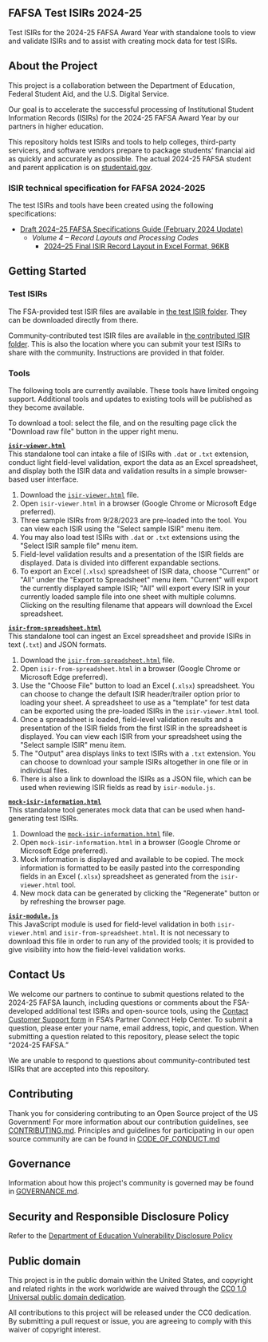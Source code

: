 ## **FAFSA Test ISIRs 2024-25**
Test ISIRs for the 2024-25 FAFSA Award Year with standalone tools to view and validate ISIRs and to assist with creating mock data for test ISIRs.

## About the Project
This project is a collaboration between the Department of Education, Federal Student Aid, and the U.S. Digital Service.

Our goal is to accelerate the successful processing of Institutional Student Information Records (ISIRs) for the 2024-25 FAFSA Award Year by our partners in higher education.  

This repository holds test ISIRs and tools to help colleges, third-party servicers, and software vendors prepare to package students’ financial aid as quickly and accurately as possible. The actual 2024-25 FAFSA student and parent application is on [studentaid.gov](https://studentaid.gov/h/apply-for-aid/fafsa).

### ISIR technical specification for FAFSA 2024-2025
The test ISIRs and tools have been created using the following specifications:
- [Draft 2024–25 FAFSA Specifications Guide (February 2024 Update)][spec]
    - _Volume 4 – Record Layouts and Processing Codes_
        - [2024–25 Final ISIR Record Layout in Excel Format, 96KB](https://fsapartners.ed.gov/sites/default/files/2023-11/2024-25ISIRNov2023.xlsx)

[spec]: https://fsapartners.ed.gov/knowledge-center/library/handbooks-manuals-or-guides/2023-05-31/draft-2024-25-fafsa-specifications-guide-february-2024-update

## Getting Started

### Test ISIRs
The FSA-provided test ISIR files are available in [the test ISIR folder](./test-isir-files/). They can be downloaded directly from there.

Community-contributed test ISIR files are available in [the contributed ISIR folder](./contributed-isir-files/). This is also the location where you can submit your test ISIRs to share with the community. Instructions are provided in that folder.

### Tools
The following tools are currently available. These tools have limited ongoing support. Additional tools and updates to existing tools will be published as they become available. 

To download a tool: select the file, and on the resulting page click the "Download raw file" button in the upper right menu.

**[`isir-viewer.html`](./isir-viewer.html)**  
This standalone tool can intake a file of ISIRs with `.dat` or `.txt` extension, conduct light field-level validation, export the data as an Excel spreadsheet, and display both the ISIR data and validation results in a simple browser-based user interface.
1. Download the [`isir-viewer.html`](./isir-viewer.html) file.
2. Open `isir-viewer.html` in a browser (Google Chrome or Microsoft Edge preferred).
3. Three sample ISIRs from 9/28/2023 are pre-loaded into the tool. You can view each ISIR using the "Select sample ISIR" menu item.
4. You may also load test ISIRs with `.dat` or `.txt` extensions using the "Select ISIR sample file" menu item.
5. Field-level validation results and a presentation of the ISIR fields are displayed. Data is divided into different expandable sections.
6. To export an Excel (`.xlsx`) spreadsheet of ISIR data, choose "Current" or "All" under the "Export to Spreadsheet" menu item. "Current" will export the currently displayed sample ISIR; "All" will export every ISIR in your currently loaded sample file into one sheet with multiple columns. Clicking on the resulting filename that appears will download the Excel spreadsheet.

**[`isir-from-spreadsheet.html`](./isir-from-spreadsheet.html)**  
This standalone tool can ingest an Excel spreadsheet and provide ISIRs in text (`.txt`) and JSON formats.
1. Download the [`isir-from-spreadsheet.html`](./isir-from-spreadsheet.html) file.
2. Open `isir-from-spreadsheet.html` in a browser (Google Chrome or Microsoft Edge preferred).
3. Use the "Choose File" button to load an Excel (`.xlsx`) spreadsheet. You can choose to change the default ISIR header/trailer option prior to loading your sheet. A spreadsheet to use as a "template" for test data can be exported using the pre-loaded ISIRs in the `isir-viewer.html` tool.
4. Once a spreadsheet is loaded, field-level validation results and a presentation of the ISIR fields from the first ISIR in the spreadsheet is displayed. You can view each ISIR from your spreadsheet using the "Select sample ISIR" menu item.
5. The "Output" area displays links to text ISIRs with a `.txt` extension. You can choose to download your sample ISIRs altogether in one file or in individual files.
6. There is also a link to download the ISIRs as a JSON file, which can be used when reviewing ISIR fields as read by `isir-module.js`.

**[`mock-isir-information.html`](./mock-isir-information.html)**  
This standalone tool generates mock data that can be used when hand-generating test ISIRs.
1. Download the [`mock-isir-information.html`](./mock-isir-information.html) file.
2. Open `mock-isir-information.html` in a browser (Google Chrome or Microsoft Edge preferred).
3. Mock information is displayed and available to be copied. The mock information is formatted to be easily pasted into the corresponding fields in an Excel (`.xlsx`) spreadsheet as generated from the `isir-viewer.html` tool.
4. New mock data can be generated by clicking the "Regenerate" button or by refreshing the browser page.

**[`isir-module.js`](./code/isir-module.js)**  
This JavaScript module is used for field-level validation in both `isir-viewer.html` and `isir-from-spreadsheet.html`. It is not necessary to download this file in order to run any of the provided tools; it is provided to give visibility into how the field-level validation works.

## Contact Us
We welcome our partners to continue to submit questions related to the 2024-25 FAFSA launch, including questions or comments about the FSA-developed additional test ISIRs and open-source tools, using the [Contact Customer Support form](https://fsapartners.ed.gov/help-center/contact-customer-support) in FSA’s Partner Connect Help Center. To submit a question, please enter your name, email address, topic, and question. When submitting a question related to this repository, please select the topic “2024-25 FAFSA.” 

We are unable to respond to questions about community-contributed test ISIRs that are accepted into this repository.

## Contributing
Thank you for considering contributing to an Open Source project of the US Government! For more information about our contribution guidelines, see [CONTRIBUTING.md](CONTRIBUTING.md).
Principles and guidelines for participating in our open source community are can be found in [CODE_OF_CONDUCT.md](CODE_OF_CONDUCT.md)

## Governance
Information about how this project's community is governed may be found in [GOVERNANCE.md](GOVERNANCE.md).

## Security and Responsible Disclosure Policy
Refer to the [Department of Education Vulnerability Disclosure Policy](https://www.ed.gov/vulnerability-disclosure-policy)

## Public domain

This project is in the public domain within the United States, and copyright and related rights in the work worldwide are waived through the [CC0 1.0 Universal public domain dedication](https://creativecommons.org/publicdomain/zero/1.0/).

All contributions to this project will be released under the CC0 dedication. By submitting a pull request or issue, you are agreeing to comply with this waiver of copyright interest.
